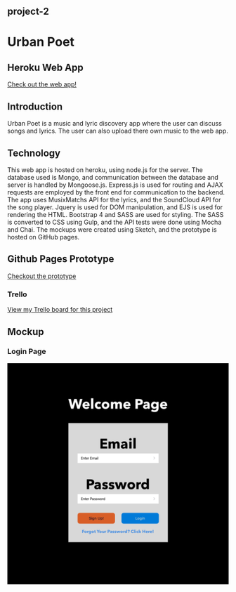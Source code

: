 ## project-2
# Urban Poet

## Heroku Web App
[Check out the web app!](https://serene-sierra-44356.herokuapp.com "Urban Poet")

## Introduction
Urban Poet is a music and lyric discovery app where the user can discuss songs and lyrics. The user can also upload there own music to the web app.

## Technology
This web app is hosted on heroku, using node.js for the server. The database used is Mongo, and communication between the database and server is handled by Mongoose.js. Express.js is used for routing and AJAX requests are employed by the front end for communication to the backend. The app uses MusixMatchs API for the lyrics, and the SoundCloud API for the song player. Jquery is used for DOM manipulation, and EJS is used for rendering the HTML. Bootstrap 4 and SASS are used for styling. The SASS is converted to CSS using Gulp, and the API tests were done using Mocha and Chai. The mockups were created using Sketch, and the prototype is hosted on GitHub pages.

## Github Pages Prototype
[Checkout the prototype](https://jpleva91.github.io/urban-poet/prototypes/loginPage.html "Urban Poet")

### Trello
[View my Trello board for this project](https://trello.com/b/ARVg6GIn/wdi-project-2)

## Mockup
### Login Page
![login-page](https://github.com/jpleva91/urban-poet/blob/master/mockups/LoginPage.png)
